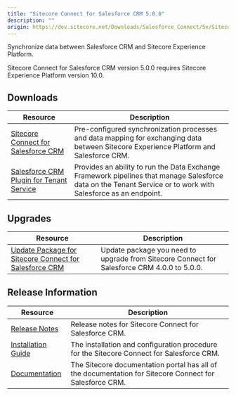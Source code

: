 ```yaml
---
title: "Sitecore Connect for Salesforce CRM 5.0.0"
description: ""
origin: https://dev.sitecore.net/Downloads/Salesforce_Connect/5x/Sitecore_Connect_for_Salesforce_CRM_500
---
```


Synchronize data between Salesforce CRM and Sitecore Experience Platform.

  <Alert variant='warning' mb={4}>
    <AlertIcon />
    Sitecore Connect for Salesforce CRM version 5.0.0 requires Sitecore Experience Platform version 10.0.
  </Alert>
  

## Downloads

 | Resource | Description |
 | --- | --- |
 | [Sitecore Connect for Salesforce CRM](https://scdp.blob.core.windows.net/downloads/Salesforce%20Connect/5x/Sitecore%20Connect%20for%20Salesforce%20CRM%20500/Secure/Sitecore%20Connect%20for%20Salesforce%20CRM%205.0.0%20rev.%2001431.zip) | Pre-configured synchronization processes and data mapping for exchanging data between Sitecore Experience Platform and Salesforce CRM. |
 | [Salesforce CRM Plugin for Tenant Service](https://scdp.blob.core.windows.net/downloads/Salesforce%20Connect/5x/Sitecore%20Connect%20for%20Salesforce%20CRM%20500/Secure/Sitecore%20Connect%20for%20Salesforce%20CRM%20Plugin%20for%20Tenant%20Service%205.0.0%20rev.%2001431.scwdp.zip) | Provides an ability to run the Data Exchange Framework pipelines that manage Salesforce data on the Tenant Service or to work with Salesforce as an endpoint. |

## Upgrades

 | Resource | Description |
 | --- | --- |
 | [Update Package for Sitecore Connect for Salesforce CRM](https://scdp.blob.core.windows.net/downloads/Salesforce%20Connect/5x/Sitecore%20Connect%20for%20Salesforce%20CRM%20500/Secure/Sitecore%20Connect%20for%20Salesforce%20CRM%20(update%20package)%205.0.0%20rev.%2001431.update) | Update package you need to upgrade from Sitecore Connect for Salesforce CRM 4.0.0 to 5.0.0. |

## Release Information

 | Resource | Description |
 | --- | --- |
 | [Release Notes](/downloads/Salesforce_Connect/5x/Sitecore_Connect_for_Salesforce_CRM_500/Release_Notes) | Release notes for Sitecore Connect for Salesforce CRM. |
 | [Installation Guide](https://scdp.blob.core.windows.net/downloads/Salesforce%20Connect/5x/Sitecore%20Connect%20for%20Salesforce%20CRM%20500/Secure/Sitecore_Connect_for_Salesforce_CRM_5_0_Installation_Guide-en.pdf) | The installation and configuration procedure for the Sitecore Connect for Salesforce CRM. |
 | [Documentation](https://doc.sitecore.com/developers/salesforce-connect/50/sitecore-connect-for-salesforce-crm/en/sitecore-connect-for-salesforce-crm-configuration-guide.html) | The Sitecore documentation portal has all of the documentation for Sitecore Connect for Salesforce CRM. |